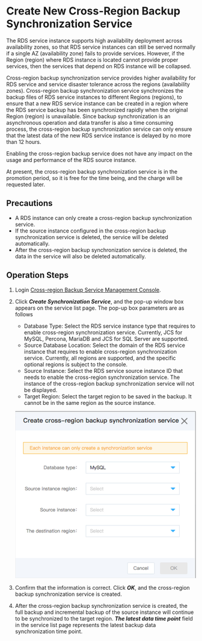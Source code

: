 # Create New Cross-Region Backup Synchronization Service
The RDS service instance supports high availability deployment across availability zones, so that RDS service instances can still be served normally if a single AZ (availability zone) fails to provide services. However, if the Region (region) where RDS instance is located cannot provide proper services, then the services that depend on RDS instance will be collapsed.

Cross-region backup synchronization service provides higher availability for RDS service and service disaster tolerance across the regions (availability zones). Cross-region backup synchronization service synchronizes the backup files of RDS service instances to different Regions (regions), to ensure that a new RDS service instance can be created in a region where the RDS service backup has been synchronized rapidly when the original Region (region) is unavailable. Since backup synchronization is an asynchronous operation and data transfer is also a time consuming process, the cross-region backup synchronization service can only ensure that the latest data of the new RDS service instance is delayed by no more than 12 hours.

Enabling the cross-region backup service does not have any impact on the usage and performance of the RDS source instance.

At present, the cross-region backup synchronization service is in the promotion period, so it is free for the time being, and the charge will be requested later.

## Precautions
* A RDS instance can only create a cross-region backup synchronization service.
* If the source instance configured in the cross-region backup synchronization service is deleted, the service will be deleted automatically.
* After the cross-region backup synchronization service is deleted, the data in the service will also be deleted automatically.

## Operation Steps
1. Login [Cross-region Backup Service Management Console](https://rds-console.jdcloud.com/acrossRegionList).
2. Click ***Create Synchronization Service***, and the pop-up window box appears on the service list page. The pop-up box parameters are as follows
    * Database Type: Select the RDS service instance type that requires to enable cross-region synchronization service. Currently, JCS for MySQL,  Percona, MariaDB and JCS for SQL Server are supported.
    * Source Database Location: Select the domain of the RDS service instance that requires to enable cross-region synchronization service. Currently, all regions are supported, and the specific optional regions is subject to the console.
    * Source Instance: Select the RDS service source instance ID that needs to enable the cross-region synchronization service. The instance of the cross-region backup synchronization service will not be displayed.
    * Target Region: Select the target region to be saved in the backup. It cannot be in the same region as the source instance.

    ![image](../../../../../image/RDS/1109_9.jpg)

3. Confirm that the information is correct. Click ***OK***, and the cross-region backup synchronization service is created.
4. After the cross-region backup synchronization service is created, the full backup and incremental backup of the source instance will continue to be synchronized to the target region. ***The latest data time point*** field in the service list page represents the latest backup data synchronization time point.
